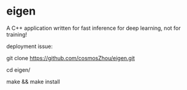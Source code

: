 # eigen
A C++ application written for fast inference for deep learning, not for training!

deployment issue:

git clone https://github.com/cosmosZhou/eigen.git

cd eigen/

make && make install
